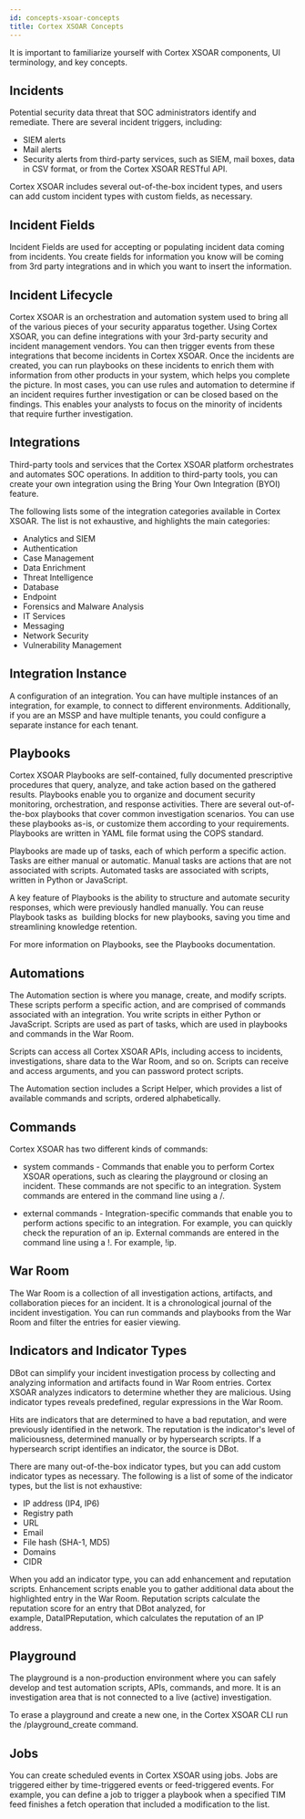 ```yaml
---
id: concepts-xsoar-concepts
title: Cortex XSOAR Concepts
---
```

It is important to familiarize yourself with Cortex XSOAR components, UI terminology, and key concepts.

## Incidents

Potential security data threat that SOC administrators identify and remediate. There are several incident triggers, including:

* SIEM alerts
* Mail alerts
* Security alerts from third-party services, such as SIEM, mail boxes, data in CSV format, or from the Cortex XSOAR RESTful API.

Cortex XSOAR includes several out-of-the-box incident types, and users can add custom incident types with custom fields, as necessary. 

## Incident Fields

Incident Fields are used for accepting or populating incident data coming from incidents. You create fields for information you know will be coming from 3rd party integrations and in which you want to insert the information. 

## Incident Lifecycle

Cortex XSOAR is an orchestration and automation system used to bring all of the various pieces of your security apparatus together. Using Cortex XSOAR, you can define integrations with your 3rd-party security and incident management vendors. You can then trigger events from these integrations that become incidents in Cortex XSOAR. Once the incidents are created, you can run playbooks on these incidents to enrich them with information from other products in your system, which helps you complete the picture. In most cases, you can use rules and automation to determine if an incident requires further investigation or can be closed based on the findings. This enables your analysts to focus on the minority of incidents that require further investigation.

## Integrations

Third-party tools and services that the Cortex XSOAR platform orchestrates and automates SOC operations. In addition to third-party tools, you can create your own integration using the Bring Your Own Integration (BYOI) feature.

The following lists some of the integration categories available in Cortex XSOAR. The list is not exhaustive, and highlights the main categories:

* Analytics and SIEM
* Authentication
* Case Management
* Data Enrichment
* Threat Intelligence
* Database
* Endpoint
* Forensics and Malware Analysis
* IT Services
* Messaging
* Network Security
* Vulnerability Management

## Integration Instance

A configuration of an integration. You can have multiple instances of an integration, for example, to connect to different environments. Additionally, if you are an MSSP and have multiple tenants, you could configure a separate instance for each tenant. 

## Playbooks

Cortex XSOAR Playbooks are self-contained, fully documented prescriptive procedures that query, analyze, and take action based on the gathered results. Playbooks enable you to organize and document security monitoring, orchestration, and response activities. There are several out-of-the-box playbooks that cover common investigation scenarios. You can use these playbooks as-is, or customize them according to your requirements. Playbooks are written in YAML file format using the COPS standard.

Playbooks are made up of tasks, each of which perform a specific action. Tasks are either manual or automatic. Manual tasks are actions that are not associated with scripts. Automated tasks are associated with scripts, written in Python or JavaScript.

A key feature of Playbooks is the ability to structure and automate security responses, which were previously handled manually. You can reuse Playbook tasks as  building blocks for new playbooks, saving you time and streamlining knowledge retention.

For more information on Playbooks, see the Playbooks documentation.

## Automations

The Automation section is where you manage, create, and modify scripts. These scripts perform a specific action, and are comprised of commands associated with an integration. You write scripts in either Python or JavaScript. Scripts are used as part of tasks, which are used in playbooks and commands in the War Room.

Scripts can access all Cortex XSOAR APIs, including access to incidents, investigations, share data to the War Room, and so on. Scripts can receive and access arguments, and you can password protect scripts.

The Automation section includes a Script Helper, which provides a list of available commands and scripts, ordered alphabetically.

## Commands

Cortex XSOAR has two different kinds of commands:

* system commands - Commands that enable you to perform Cortex XSOAR operations, such as clearing the playground or closing an incident. These commands are not specific to an integration. System commands are entered in the command line using a /. 

* external commands - Integration-specific commands that enable you to perform actions specific to an integration. For example, you can quickly check the repuration of an ip. External commands are entered in the command line using a !. For example, !ip. 

## War Room

The War Room is a collection of all investigation actions, artifacts, and collaboration pieces for an incident. It is a chronological journal of the incident investigation. You can run commands and playbooks from the War Room and filter the entries for easier viewing.

## Indicators and Indicator Types

DBot can simplify your incident investigation process by collecting and analyzing information and artifacts found in War Room entries. Cortex XSOAR analyzes indicators to determine whether they are malicious. Using indicator types reveals predefined, regular expressions in the War Room.

Hits are indicators that are determined to have a bad reputation, and were previously identified in the network. The reputation is the indicator's level of maliciousness, determined manually or by hypersearch scripts. If a hypersearch script identifies an indicator, the source is DBot.

There are many out-of-the-box indicator types, but you can add custom indicator types as necessary. The following is a list of some of the indicator types, but the list is not exhaustive:

* IP address (IP4, IP6)
* Registry path
* URL
* Email
* File hash (SHA-1, MD5)
* Domains
* CIDR 

When you add an indicator type, you can add enhancement and reputation scripts. Enhancement scripts enable you to gather additional data about the highlighted entry in the War Room. Reputation scripts calculate the reputation score for an entry that DBot analyzed, for example, DataIPReputation, which calculates the reputation of an IP address.

## Playground

The playground is a non-production environment where you can safely develop and test automation scripts, APIs, commands, and more. It is an investigation area that is not connected to a live (active) investigation. 

To erase a playground and create a new one, in the Cortex XSOAR CLI run the /playground_create command.

## Jobs

You can create scheduled events in Cortex XSOAR using jobs. Jobs are triggered either by time-triggered events or feed-triggered events. For example, you can define a job to trigger a playbook when a specified TIM feed finishes a fetch operation that included a modification to the list. 

